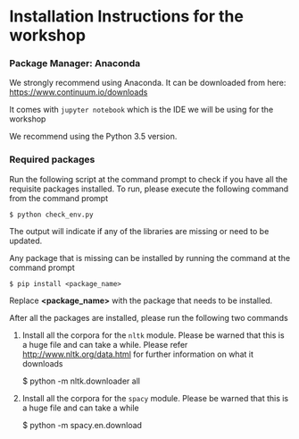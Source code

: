 # Installation Instructions for the workshop


### Package Manager: Anaconda

We strongly recommend using Anaconda. It can be downloaded from here:
https://www.continuum.io/downloads

It comes with `jupyter notebook` which is the IDE we will be using for the workshop

We recommend using the Python 3.5 version.

### Required packages

Run the following script at the command prompt to check if you have all the requisite packages installed.
To run, please execute the following command from the command prompt

    $ python check_env.py

The output will indicate if any of the libraries are missing or need to be updated. 

Any package that is missing can be installed by running the command at the command prompt

    $ pip install <package_name> 

Replace **<package_name>** with the package that needs to be installed. 

After all the packages are installed, please run the following two commands

1. Install all the corpora for the `nltk` module. Please be warned that this is a huge file and can take a while. Please refer http://www.nltk.org/data.html for further information on what it downloads

    $ python -m nltk.downloader all

2. Install all the corpora for the `spacy` module. Please be warned that this is a huge file and can take a while

    $ python -m spacy.en.download




